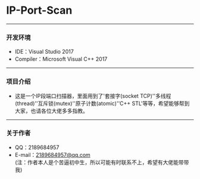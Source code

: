 # IP-Port-Scan
---------
### 开发环境
* IDE：Visual Studio 2017<br>
* Compiler：Microsoft Visual C++ 2017<br>
---------
### 项目介绍
* 这是一个IP段端口扫描器，里面用到了'套接字(socket TCP)''多线程(thread)''互斥锁(mutex)''原子计数(atomic)''C++ STL'等等，希望能够帮到大家，也请各位大佬多多指教。<br>
---------
### 关于作者
* QQ：2189684957<br>
* E-mail：2189684957@qq.com<br>
(注：作者本人是个苦逼初中生，所以可能有时联系不上，希望有大佬能带带我)
